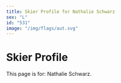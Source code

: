 ```yaml
---
title: Skier Profile for Nathalie Schwarz
sex: "L"
id: "531"
image: "/img/flags/aut.svg" 
---
```


# Skier Profile

This page is for: Nathalie Schwarz.
    